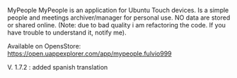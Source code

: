MyPeople
MyPeople is an application for Ubuntu Touch devices. Is a simple people and meetings archiver/manager for personal use.
NO data are stored or shared online.
(Note: due to bad quality i am refactoring the code. If you have trouble to understand it, notify me).

Available on OpensStore: https://open.uappexplorer.com/app/mypeople.fulvio999

V. 1.7.2 : added spanish translation



